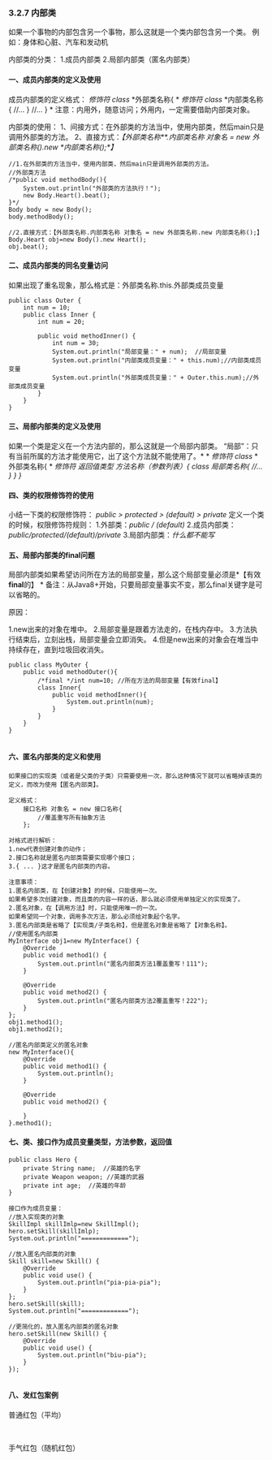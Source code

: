 ### 3.2.7 内部类

如果一个事物的内部包含另一个事物，那么这就是一个类内部包含另一个类。
 例如：身体和心脏、汽车和发动机
 
 内部类的分类：
 1.成员内部类
 2.局部内部类（匿名内部类）
 

#### 一、成员内部类的定义及使用

成员内部类的定义格式：
   *修饰符 class* *外部类名称{
\*     *修饰符 class* *内部类名称{
       //...
     }
     //...
   }
\* 
 注意：内用外，随意访问；外用内，一定需要借助内部类对象。
 
 内部类的使用：
 1、间接方式：在外部类的方法当中，使用内部类，然后main只是调用外部类的方法。
 2、直接方式：*【外部类名称**.**内部类名称* *对象名 = new* *外部类名称().new* *内部类名称();**】*

```
//1.在外部类的方法当中，使用内部类，然后main只是调用外部类的方法。
//外部类方法
/*public void methodBody(){
    System.out.println("外部类的方法执行！");
    new Body.Heart().beat();
}*/
Body body = new Body();
body.methodBody();

//2.直接方式：【外部类名称.内部类名称 对象名 = new 外部类名称.new 内部类名称();】
Body.Heart obj=new Body().new Heart();
obj.beat();
```

 

#### 二、成员内部类的同名变量访问

如果出现了重名现象，那么格式是：外部类名称.this.外部类成员变量

```
public class Outer {
    int num = 10;
    public class Inner {
        int num = 20;

        public void methodInner() {
            int num = 30;
            System.out.println("局部变量：" + num);  //局部变量
            System.out.println("内部类成员变量：" + this.num);//内部类成员变量
            System.out.println("外部类成员变量：" + Outer.this.num);//外部类成员变量
        }
    }
}
```

 

#### 三、局部内部类的定义及使用

如果一个类是定义在一个方法内部的，那么这就是一个局部内部类。
 “局部”：只有当前所属的方法才能使用它，出了这个方法就不能使用了。*
\*   *修饰符 class* *外部类名称{
\*     *修饰符* *返回值类型* *方法名称（参数列表）{
       class* *局部类名称{
         //...
       }
     }
   }*

 

#### 四、类的权限修饰符的使用

小结一下类的权限修饰符：
 *public > protected > (default) > private*
 定义一个类的时候，权限修饰符规则：
 1.外部类：*public / (default)*
 2.成员内部类：*public/protected/(default)/private*
 3.局部内部类：*什么都不能写*

 

#### 五、局部内部类的final问题

局部内部类如果希望访问所在方法的局部变量，那么这个局部变量必须是*【有效**final**的】
\* 备注：从Java8+开始，只要局部变量事实不变，那么final关键字是可以省略的。
 
 原因：

1.new出来的对象在堆中。
 2.局部变量是跟着方法走的，在栈内存中。
 3.方法执行结束后，立刻出栈，局部变量会立即消失。
 4.但是new出来的对象会在堆当中持续存在，直到垃圾回收消失。

```
public class MyOuter {
    public void methodOuter(){
        /*final */int num=10; //所在方法的局部变量【有效final】
        class Inner{
            public void methodInner(){
                System.out.println(num);
            }
        }
    }
}
 
```

#### 六、匿名内部类的定义和使用

```
如果接口的实现类（或者是父类的子类）只需要使用一次，那么这种情况下就可以省略掉该类的定义，而改为使用【匿名内部类】。

定义格式：
    接口名称 对象名 = new 接口名称{
        //覆盖重写所有抽象方法
    };

对格式进行解析：
1.new代表创建对象的动作；
2.接口名称就是匿名内部类需要实现哪个接口；
3.{ ... }这才是匿名内部类的内容。

注意事项：
1.匿名内部类，在【创建对象】的时候，只能使用一次。
如果希望多次创建对象，而且类的内容一样的话，那么就必须使用单独定义的实现类了。
2.匿名对象，在【调用方法】时，只能使用唯一的一次。
如果希望同一个对象，调用多次方法，那么必须给对象起个名字。
3.匿名内部类是省略了【实现类/子类名称】，但是匿名对象是省略了【对象名称】。
//使用匿名内部类
MyInterface obj1=new MyInterface() {
    @Override
    public void method1() {
        System.out.println("匿名内部类方法1覆盖重写！111");
    }

    @Override
    public void method2() {
        System.out.println("匿名内部类方法2覆盖重写！222");
    }
};
obj1.method1();
obj1.method2();
 
//匿名内部类定义的匿名对象
new MyInterface(){
    @Override
    public void method1() {
        System.out.println();
    }

    @Override
    public void method2() {

    }
}.method1();
```

 

#### 七、类、接口作为成员变量类型，方法参数，返回值

```
public class Hero {
    private String name;  //英雄的名字
    private Weapon weapon; //英雄的武器
    private int age;  //英雄的年龄
}
 
接口作为成员变量：
//放入实现类的对象
SkillImpl skillImlp=new SkillImpl();
hero.setSkill(skillImlp);
System.out.println("=============");

//放入匿名内部类的对象
Skill skill=new Skill() {
    @Override
    public void use() {
        System.out.println("pia-pia-pia");
    }
};
hero.setSkill(skill);
System.out.println("=============");

//更简化的，放入匿名内部类的匿名对象
hero.setSkill(new Skill() {
    @Override
    public void use() {
        System.out.println("biu-pia");
    }
});
 
```

#### 八、发红包案例

普通红包（平均）

​                               

手气红包（随机红包）

 

 